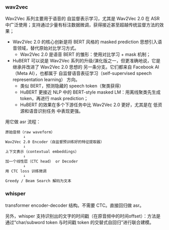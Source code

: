 ### wav2vec

Wav2Vec 系列主要用于语音的 自监督表示学习，尤其是 Wav2Vec 2.0 在 ASR 中广泛使用；支持通过少量有标注数据微调，获得接近甚至超越传统监督方法的效果；

- Wav2Vec 2.0 的核心创新是将 BERT 风格的 masked prediction 思想引入语音领域，替代原始对比学习方式。
  - Wav2Vec 2.0 是语音 BERT 的雏形：使用对比学习 + mask 机制；
- HuBERT 可以说是 Wav2Vec 系列的升级/演化版之一，但更准确地说，它是继承并改进了 Wav2Vec 2.0 思想的 另一条分支。它们都来自 Facebook AI（Meta AI），也都属于 自监督语音表征学习（self-supervised speech representation learning） 方向。
  - 类似 BERT，预测隐藏的 speech token（聚类获得）
  - HuBERT 更接近 NLP 中的 BERT-style masked LM：用离线聚类先生成 token，再进行 mask prediction；
  - HuBERT 的效果在多个下游任务中比 Wav2Vec 2.0 更好，尤其是在 低资源和语音识别任务 中表现更强。

用它做 asr 流程：
```
原始音频（raw waveform）
        ↓
Wav2Vec 2.0 Encoder（自监督预训练好的特征提取器）
        ↓
上下文表示（contextual embeddings）
        ↓
加一个线性层（CTC head） or Decoder
        ↓
用 CTC loss 训练微调
        ↓
Greedy / Beam Search 解码为文本
```

### whisper
transformer encoder-decoder 结构。不需要 CTC。直接回归做 asr。

另外，whisper 支持识别出的文字的时间戳（在原音频中的时间offset）：方法是通过“char/subword token 与时间戳 token 的交替式自回归”进行联合建模。
